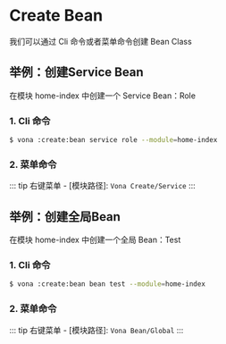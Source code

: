 # Create Bean

我们可以通过 Cli 命令或者菜单命令创建 Bean Class

## 举例：创建Service Bean

在模块 home-index 中创建一个 Service Bean：Role

### 1. Cli 命令

``` bash
$ vona :create:bean service role --module=home-index
```

### 2. 菜单命令

::: tip
右键菜单 - [模块路径]: `Vona Create/Service`
:::

## 举例：创建全局Bean

在模块 home-index 中创建一个全局 Bean：Test

### 1. Cli 命令

``` bash
$ vona :create:bean bean test --module=home-index
```

### 2. 菜单命令

::: tip
右键菜单 - [模块路径]: `Vona Bean/Global`
:::
